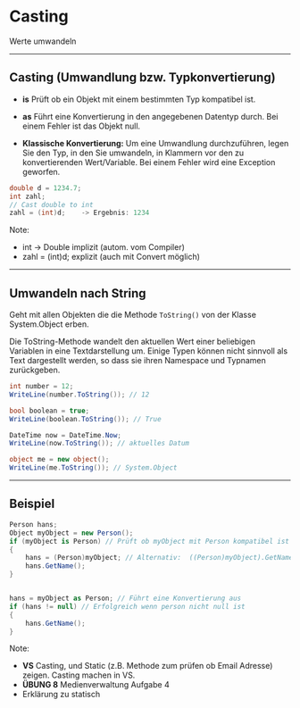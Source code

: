 # Casting

Werte umwandeln

---

<!-- .slide: class="left" -->
## Casting (Umwandlung bzw. Typkonvertierung)

* **is** Prüft ob ein Objekt mit einem bestimmten Typ kompatibel ist.

* **as** Führt eine Konvertierung in den angegebenen Datentyp durch. Bei einem Fehler ist das Objekt null.

* **Klassische Konvertierung:** Um eine Umwandlung durchzuführen, legen Sie den Typ, in den Sie umwandeln, in Klammern vor den zu konvertierenden Wert/Variable. Bei einem Fehler wird eine Exception geworfen.

```csharp []
double d = 1234.7;
int zahl;
// Cast double to int
zahl = (int)d;    -> Ergebnis: 1234
```

Note:

* int -> Double implizit (autom. vom Compiler)
* zahl = (int)d; explizit (auch mit Convert möglich)

---

<!-- .slide: class="left" -->
## Umwandeln nach String

Geht mit allen Objekten die die Methode `ToString()` von  der Klasse System.Object erben.

Die ToString-Methode wandelt den aktuellen Wert einer beliebigen Variablen in eine Textdarstellung um. Einige Typen können nicht sinnvoll als Text dargestellt werden, so dass sie ihren Namespace und Typnamen zurückgeben.

```csharp []
int number = 12;
WriteLine(number.ToString()); // 12

bool boolean = true;
WriteLine(boolean.ToString()); // True

DateTime now = DateTime.Now;
WriteLine(now.ToString()); // aktuelles Datum

object me = new object();
WriteLine(me.ToString()); // System.Object
```

---

<!-- .slide: class="left" -->
## Beispiel

```csharp []
Person hans;
Object myObject = new Person();
if (myObject is Person) // Prüft ob myObject mit Person kompatibel ist
{
    hans = (Person)myObject; // Alternativ:  ((Person)myObject).GetName();
    hans.GetName();
}


hans = myObject as Person; // Führt eine Konvertierung aus
if (hans != null) // Erfolgreich wenn person nicht null ist
{
    hans.GetName();
}
```

Note:

* **VS** Casting, und Static (z.B. Methode zum prüfen ob Email Adresse) zeigen. Casting machen in VS.
* **ÜBUNG 8** Medienverwaltung Aufgabe 4
* Erklärung zu statisch